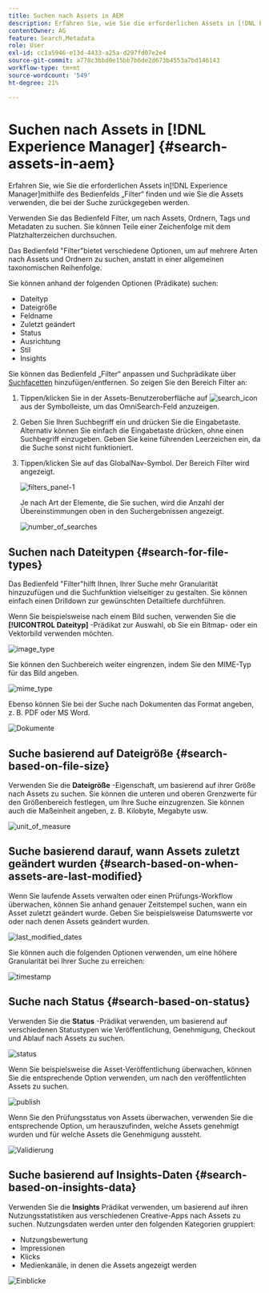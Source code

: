 ```yaml
---
title: Suchen nach Assets in AEM
description: Erfahren Sie, wie Sie die erforderlichen Assets in [!DNL Experience Manager] mithilfe des Bedienfelds „Filter“ finden und wie Sie die Assets verwenden, die bei der Suche zurückgegeben werden.
contentOwner: AG
feature: Search,Metadata
role: User
exl-id: cc1a5946-e13d-4433-a25a-d297fd07e2e4
source-git-commit: a778c3bbd0e15bb7b6de2d673b4553a7bd146143
workflow-type: tm+mt
source-wordcount: '549'
ht-degree: 21%

---
```


# Suchen nach Assets in [!DNL Experience Manager] {#search-assets-in-aem}

Erfahren Sie, wie Sie die erforderlichen Assets in[!DNL Experience Manager]mithilfe des Bedienfelds „Filter“ finden und wie Sie die Assets verwenden, die bei der Suche zurückgegeben werden.

Verwenden Sie das Bedienfeld Filter, um nach Assets, Ordnern, Tags und Metadaten zu suchen. Sie können Teile einer Zeichenfolge mit dem Platzhalterzeichen durchsuchen.

Das Bedienfeld &quot;Filter&quot;bietet verschiedene Optionen, um auf mehrere Arten nach Assets und Ordnern zu suchen, anstatt in einer allgemeinen taxonomischen Reihenfolge.

Sie können anhand der folgenden Optionen (Prädikate) suchen:

* Dateityp
* Dateigröße
* Feldname
* Zuletzt geändert
* Status
* Ausrichtung
* Stil
* Insights

<!-- TBD keystroke 65 article and port applicable changes here. This content goes. -->

Sie können das Bedienfeld „Filter“ anpassen und Suchprädikate über [Suchfacetten](search-facets.md) hinzufügen/entfernen. So zeigen Sie den Bereich Filter an:

1. Tippen/klicken Sie in der Assets-Benutzeroberfläche auf ![search_icon](assets/search_icon.png) aus der Symbolleiste, um das OmniSearch-Feld anzuzeigen.
1. Geben Sie Ihren Suchbegriff ein und drücken Sie die Eingabetaste. Alternativ können Sie einfach die Eingabetaste drücken, ohne einen Suchbegriff einzugeben. Geben Sie keine führenden Leerzeichen ein, da die Suche sonst nicht funktioniert.

1. Tippen/klicken Sie auf das GlobalNav-Symbol. Der Bereich Filter wird angezeigt.

   ![filters_panel-1](assets/filters_panel-1.png)

   Je nach Art der Elemente, die Sie suchen, wird die Anzahl der Übereinstimmungen oben in den Suchergebnissen angezeigt.

   ![number_of_searches](assets/number_of_searches.png)

## Suchen nach Dateitypen {#search-for-file-types}

Das Bedienfeld &quot;Filter&quot;hilft Ihnen, Ihrer Suche mehr Granularität hinzuzufügen und die Suchfunktion vielseitiger zu gestalten. Sie können einfach einen Drilldown zur gewünschten Detailtiefe durchführen.

Wenn Sie beispielsweise nach einem Bild suchen, verwenden Sie die **[!UICONTROL Dateityp]** -Prädikat zur Auswahl, ob Sie ein Bitmap- oder ein Vektorbild verwenden möchten.

![image_type](assets/image_type.png)

Sie können den Suchbereich weiter eingrenzen, indem Sie den MIME-Typ für das Bild angeben.

![mime_type](assets/mime_type.png)

Ebenso können Sie bei der Suche nach Dokumenten das Format angeben, z. B. PDF oder MS Word.

![Dokumente](assets/documents.png)

## Suche basierend auf Dateigröße {#search-based-on-file-size}

Verwenden Sie die **Dateigröße** -Eigenschaft, um basierend auf ihrer Größe nach Assets zu suchen. Sie können die unteren und oberen Grenzwerte für den Größenbereich festlegen, um Ihre Suche einzugrenzen. Sie können auch die Maßeinheit angeben, z. B. Kilobyte, Megabyte usw.

![unit_of_measure](assets/unit_of_measure.png)

## Suche basierend darauf, wann Assets zuletzt geändert wurden {#search-based-on-when-assets-are-last-modified}

Wenn Sie laufende Assets verwalten oder einen Prüfungs-Workflow überwachen, können Sie anhand genauer Zeitstempel suchen, wann ein Asset zuletzt geändert wurde. Geben Sie beispielsweise Datumswerte vor oder nach denen Assets geändert wurden.

![last_modified_dates](assets/last_modified_dates.png)

Sie können auch die folgenden Optionen verwenden, um eine höhere Granularität bei Ihrer Suche zu erreichen:

![timestamp](assets/timestamp.png)

## Suche nach Status {#search-based-on-status}

Verwenden Sie die **Status** -Prädikat verwenden, um basierend auf verschiedenen Statustypen wie Veröffentlichung, Genehmigung, Checkout und Ablauf nach Assets zu suchen.

![status](assets/status.png)

Wenn Sie beispielsweise die Asset-Veröffentlichung überwachen, können Sie die entsprechende Option verwenden, um nach den veröffentlichten Assets zu suchen.

![publish](assets/publish.png)

Wenn Sie den Prüfungsstatus von Assets überwachen, verwenden Sie die entsprechende Option, um herauszufinden, welche Assets genehmigt wurden und für welche Assets die Genehmigung aussteht.

![Validierung](assets/approval.png)

## Suche basierend auf Insights-Daten {#search-based-on-insights-data}

Verwenden Sie die **Insights** Prädikat verwenden, um basierend auf ihren Nutzungsstatistiken aus verschiedenen Creative-Apps nach Assets zu suchen. Nutzungsdaten werden unter den folgenden Kategorien gruppiert:

* Nutzungsbewertung
* Impressionen
* Klicks
* Medienkanäle, in denen die Assets angezeigt werden

![Einblicke](assets/insights.png)
